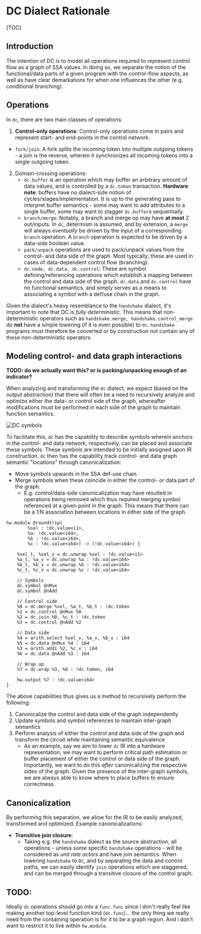 # DC Dialect Rationale

[TOC]

## Introduction

The intention of DC is to model all operations required to represent control flow as a graph of SSA values.
In doing so, we separate the notion of the functional/data parts of a given program with the control-flow aspects,
as well as have clear demarkations for when one influences the other (e.g. conditional branching).

## Operations
In `dc`, there are two main classes of operations:
1. **Control-only operations**: Control-only operations come in pairs and represent start- and end-points in the control network.
  * `fork/join`: A fork splits the incoming token into multiple outgoing tokens - a join is the reverse, wherein it synchronizes all incoming tokens into a single outgoing token.
2. Domain-crossing operations:
   * `dc.buffer` is an operation which may buffer an arbitrary amount of data values, and is controlled by a `dc.token` transaction.
   **Hardware note**: buffers have no dialect-side notion of cycles/stages/implementation. It is up to the generating pass to interpret buffer semantics - some may want to add attributes to a single buffer, some may want to stagger `dc.buffer`s sequentially.
   * `branch/merge`: Notably, a branch and merge op may have **at most** 2 out/inputs. In `dc`, determism is assumed, and by extension, a `merge` will always *eventually* be driven by the input of a corresponding `branch` operation. A `branch` operation is expected to be driven by a data-side boolean value.
   * `pack/unpack` operations are used to pack/unpack values from the control- and data side of the graph. Most typically, these are used in cases of data-dependent control flow (branching).
   * `dc.node, dc.data, dc.control`: These are symbol defining/referencing operations which establish a mapping between the control and data side of the graph. `dc.data` and `dc.control` have no functional semantics, and simply serves as a means to associating a symbol with a def/use chain in the graph.

Given the dialect's heavy resemblance to the `handshake` dialect, it's important to note that DC is _fully deterministic_. This means that non-deterministic operators such as `handshake.merge, handshake.control_merge` do **not** have a simple lowering (if it is even possible) to `dc`. `handshake` programs must therefore be converted or by construction not contain any of these non-deterministic operators.

## Modeling control- and data graph interactions

**TODO: do we actually want this? or is packing/unpacking enough of an indicator?**

When analyzing and transforming the `dc` dialect, we expect (based on the output abstraction) that there will often be a need to recursively analyze and optimize either the data- or control side of the graph, whereafter modifications must be performed in each side of the graph to maintain function semantics.

 <img title="DC symbols" src="includes/img/dc-symbols.png"/>

To facilitate this, `dc` has the capability to describe symbols wherein anchors in the control- and data network, respectively, can be placed and associate these symbols. These symbols are intended to be initially assigned upon IR construction. `dc` then has the capability track control- and data graph semantic "locations" through canonicalization:
* Move symbols upwards in the SSA def-use chain.
* Merge symbols when these coincide in either the control- or data part of the graph.
  * E.g. control/data-side canonicalization may have resulted in operations being removed which thus required merging symbol referenced at a given point in the graph. This means that there can be a 1:N association between locations in either side of the graph.

```mlir
hw.module @roundtrip(
        %sel : !dc.value<i1>,
        %a: !dc.value<i64>,
        %b : !dc.value<i64>,
        %c : !dc.value<i64>) -> (!dc.value<i64>) {

    %sel_t, %sel_v = dc.unwrap %sel : !dc.value<i1>
    %a_t, %a_v = dc.unwrap %a : !dc.value<i64>
    %b_t, %b_v = dc.unwrap %b : !dc.value<i64>
    %c_t, %c_v = dc.unwrap %c : !dc.value<i64>

    // Symbols
    dc.symbol @nMux
    dc.symbol @nAdd

    // Control side
    %0 = dc.merge %sel, %a_t, %b_t : !dc.token
    %1 = dc.control @nMux %0
    %2 = dc.join %0, %c_t : !dc.token
    %3 = dc.control @nAdd %2

    // Data side
    %4 = arith.select %sel_v, %a_v, %b_v : i64
    %5 = dc.data @nMux %4 : i64
    %3 = arith.addi %2, %c_v : i64
    %6 = dc.data @nAdd %3 : i64

    // Wrap up
    %7 = dc.wrap %3, %6 : !dc.token, i64

    hw.output %7 : !dc.value<i64>
}
```

The above capabilities thus gives us a method to recursively perform the following:
1. Canonicalize the control and data side of the graph independently
2. Update symbols and symbol references to maintain inter-graph semantics
3. Perform analysis of either the control and data side of the graph and transform the circuit while maintaining semantic equivalence
   * As an example, say we aim to lower `dc` IR into a hardware representation, we may want to perform critical path estimation or buffer placement of either the control or data side of the graph. Importantly, we want to do this *after* canonicalizing the respective sides of the graph. Given the presence of the inter-graph symbols, we are always able to know where to place buffers to ensure correctness.

## Canonicalization
By performing this separation, we allow for the IR to be easily analyzed, transformed and optimized.
Example canonicalizations:
* **Transitive join closure**:
  * Taking e.g. the `handshake` dialect as the source abstraction, all operations - unless some specific `handshake` operations - will be considered as *unit rate actors* and have join semantics. When lowering `handshake` to `DC`, and by separating the data and control paths, we can easily identify `join` operations which are staggered, and can be merged through a transitive closure of the control graph.


## TODO:

Ideally `dc` operations should go into a `func.func` since i don't really feel like making another top-level function kind (`dc.func`)... the only thing we really need from the containing operation is for it to be a graph region. And i don't want to restrict it to live within `hw.module`.
